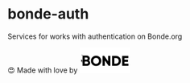 # bonde-auth

Services for works with authentication on Bonde.org

:heart_eyes: Made with love by ![Bonde](./bonde.svg)